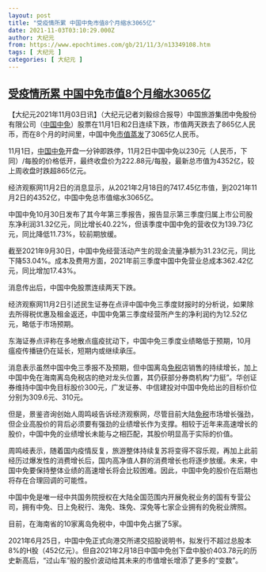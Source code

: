 ```yaml
---
layout: post
title: "受疫情所累 中国中免市值8个月缩水3065亿"
date: 2021-11-03T03:10:29.000Z
author: 大纪元
from: https://www.epochtimes.com/gb/21/11/3/n13349108.htm
tags: [ 大纪元 ]
categories: [ 大纪元 ]
---
```

<!--1635909029000-->
[受疫情所累 中国中免市值8个月缩水3065亿](https://www.epochtimes.com/gb/21/11/3/n13349108.htm)
------

<div>
<p>【大纪元2021年11月03日讯】（大纪元记者刘毅综合报导）中国旅游集团中免股份有限公司（<a href="https://www.epochtimes.com/gb/tag/%E4%B8%AD%E5%9B%BD%E4%B8%AD%E5%85%8D.html">中国中免</a>）股票在11月1日和2日连续下跌，市值两天跌去了865亿人民币，而在8个月的时间里，中国中免<a href="https://www.epochtimes.com/gb/tag/%E5%B8%82%E5%80%BC%E8%92%B8%E5%8F%91.html">市值蒸发</a>了3065亿人民币。</p><p>11月1日，<a href="https://www.epochtimes.com/gb/tag/%E4%B8%AD%E5%9B%BD%E4%B8%AD%E5%85%8D.html">中国中免</a>开盘一分钟即跌停，11月2日中国中免以230元（人民币，下同）/每股的价格低开，最终收盘价为222.88元/每股，最新总市值为4352亿，较上周收盘时跌超865亿元。</p><p>经济观察网11月2日的消息显示，从2021年2月18日的7417.45亿市值，到2021年11月2日的4352亿，中国中免总市值缩水3065亿。</p><p>中国中免10月30日发布了其今年第三季报告，报告显示第三季度归属上市公司股东净利润31.32亿元，同比增长40.22%，但该季度中国中免的营收仅为139.73亿元，同比降低11.73%，较前期放缓。</p><p>截至2021年9月30日，中国中免经营活动产生的现金流量净额为31.23亿元，同比下降53.04%。成本及费用方面，2021年前三季度中国中免营业总成本362.42亿元，同比增加17.43%。</p><p>消息传出后，中国中免股票连续两天下跌。</p><p>经济观察网11月2日引述民生证券在点评中国中免三季度财报时的分析说，如果除去所得税优惠及租金返还，中国中免第三季度经营所产生的净利润约为12.52亿元，略低于市场预期。</p><p>东海证券点评称在多地散点瘟疫扰动下，中国中免三季度业绩略低于预期，10月瘟疫传播链仍在延长，短期内或继续承压。</p><p>消息表示虽然中国中免三季报不及预期，但中国离岛<a href="https://www.epochtimes.com/gb/tag/%E5%85%8D%E7%A8%8E.html">免税</a>店销售的持续增长，加上中国中免在海南离岛免税店的绝对龙头位置，其仍获部分券商机构“力挺”。华创证券维持中国中免目标股价300元，广发证券、中信建投对中国中免给出的目标价位分别为309.6元、310元。</p><p>但是，景鉴咨询创始人周鸣岐告诉经济观察网，尽管目前大陆<a href="https://www.epochtimes.com/gb/tag/%E5%85%8D%E7%A8%8E.html">免税</a>市场增长强劲，但企业高股价的背后必须要有强劲的业绩增长作为支撑。相较于近年来高速增长的股价，中国中免的业绩增长未能与之相匹配，其股价明显高于实际的价值。</p><p>周鸣岐表示，随着国内疫情反复，旅游整体持续复苏将变得不容乐观，再加上此前经历过爆发性的消费增长后，国内高净值人群的消费增长也将逐步放缓。未来，中国中免要保持整体业绩的高速增长将会比较困难。因此，中国中免的股价在后期也将存在合理回调的可能性。</p><p>中国中免是唯一经中共国务院授权在大陆全国范围内开展免税业务的国有专营公司，拥有中免、日上免税行、海免、珠免、深免等七家企业拥有的免税业牌照。</p><p>目前，在海南省的10家离岛免税中，中国中免占据了5家。</p><p>2021年6月25日，中国中免正式向港交所递交招股说明书，拟发行不超过总股本8%的H股（452亿元）。但自2021年2月18日中国中免创下盘中股价403.78元的历史新高后，“过山车”般的股价波动给其未来的市值增长增添了更多的“变数”。</p><p>&nbsp;</p>
</div>
